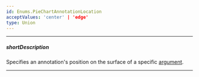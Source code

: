 ```yaml
---
id: Enums.PieChartAnnotationLocation
acceptValues: 'center' | 'edge'
type: Union
---
```

---
##### shortDescription
Specifies an annotation's position on the surface of a specific [argument](/api-reference/_hidden/dxPieChartCommonAnnotationConfig/argument.md '/Documentation/ApiReference/UI_Components/dxPieChart/Configuration/commonAnnotationSettings/#argument').

---
<!--
dxPieChartCommonAnnotationConfig.location(/api-reference/_hidden/dxPieChartCommonAnnotationConfig/location.md)(viz/pie_chart.d.ts)
-->